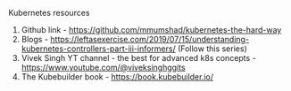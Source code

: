 Kubernetes resources

1. Github link - https://github.com/mmumshad/kubernetes-the-hard-way
2. Blogs - https://leftasexercise.com/2019/07/15/understanding-kubernetes-controllers-part-iii-informers/ (Follow this series)
3. Vivek Singh YT channel - the best for advanced k8s concepts - https://www.youtube.com/@viveksinghggits
4. The Kubebuilder book - https://book.kubebuilder.io/
